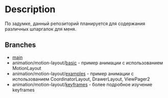 # Description
По задумке, данный репозиторий планируется для содержания различных шпаргалок для меня.

## Branches
+ [main](https://github.com/friendboy1/Templates/tree/master)
+ animation/motion-layout/[basic](https://github.com/friendboy1/Templates/tree/animation/motion-layout%2Fbasic) - пример анимации с использованием MotionLayout
+ animation/motion-layout/[examples](https://github.com/friendboy1/Templates/tree/animation/motion-layout/examples) - пример анимации с использованием CoordinatorLayout, DrawerLayout, ViewPager2
+ animation/motion-layout/[keyframes](https://github.com/friendboy1/Templates/tree/animation/motion-layout/keyframes) - более подробное изучение keyframes
